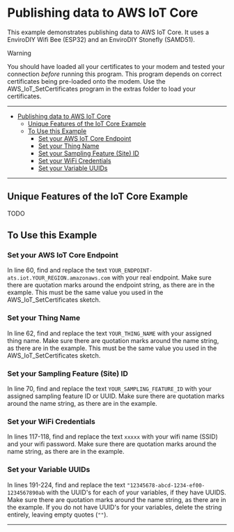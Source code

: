 # Publishing data to AWS IoT Core<!--! {#example_aws_iot_core} -->

This example demonstrates publishing data to AWS IoT Core.
It uses a EnviroDIY Wifi Bee (ESP32) and an EnviroDIY Stonefly (SAMD51).

> [!WARNING]
> You should have loaded all your certificates to your modem and tested your connection *before* running this program.
> This program depends on correct certificates being pre-loaded onto the modem.
> Use the AWS_IoT_SetCertificates program in the extras folder to load your certificates.

_______

<!--! @tableofcontents -->

<!--! @m_footernavigation -->

<!--! @if GITHUB -->

- [Publishing data to AWS IoT Core](#publishing-data-to-aws-iot-core)
  - [Unique Features of the IoT Core Example](#unique-features-of-the-iot-core-example)
  - [To Use this Example](#to-use-this-example)
    - [Set your AWS IoT Core Endpoint](#set-your-aws-iot-core-endpoint)
    - [Set your Thing Name](#set-your-thing-name)
    - [Set your Sampling Feature (Site) ID](#set-your-sampling-feature-site-id)
    - [Set your WiFi Credentials](#set-your-wifi-credentials)
    - [Set your Variable UUIDs](#set-your-variable-uuids)

<!--! @endif -->

_______

## Unique Features of the IoT Core Example<!--! {#example_aws_iot_core_unique} -->

<!--! @todo Document AWS Example -->

TODO

## To Use this Example<!--! {#example_aws_iot_core_using} -->

### Set your AWS IoT Core Endpoint

In line 60, find and replace the text `YOUR_ENDPOINT-ats.iot.YOUR_REGION.amazonaws.com` with your real endpoint.
Make sure there are quotation marks around the endpoint string, as there are in the example.
This must be the same value you used in the AWS_IoT_SetCertificates sketch.

### Set your Thing Name

In line 62, find and replace the text `YOUR_THING_NAME` with your assigned thing name.
Make sure there are quotation marks around the name string, as there are in the example.
This must be the same value you used in the AWS_IoT_SetCertificates sketch.

### Set your Sampling Feature (Site) ID

In line 70, find and replace the text `YOUR_SAMPLING_FEATURE_ID` with your assigned sampling feature ID or UUID.
Make sure there are quotation marks around the name string, as there are in the example.

### Set your WiFi Credentials

In lines 117-118, find and replace the text `xxxxx` with your wifi name (SSID) and your wifi password.
Make sure there are quotation marks around the name string, as there are in the example.

### Set your Variable UUIDs

In lines 191-224, find and replace the text `"12345678-abcd-1234-ef00-1234567890ab` with the UUID's for each of your variables, if they have UUIDS.
Make sure there are quotation marks around the name string, as there are in the example.
If you do not have UUID's for your variables, delete the string entirely, leaving empty quotes (`""`).

_______

<!--! @section example_aws_iot_core_pio_config PlatformIO Configuration -->

<!--! @include{lineno} AWS_IoT_Core/platformio.ini -->

<!--! @section example_aws_iot_core_code The Complete Code -->

<!--! @include{lineno} AWS_IoT_Core/AWS_IoT_Core.ino -->
